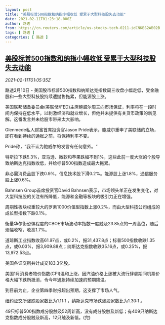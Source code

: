 ```yaml
---
layout: post
title: "美股标普500指数和纳指小幅收低 受累于大型科技股失去动能"
date: 2021-02-11T01:23:18.000Z
author: 路透
from: https://cn.reuters.com/article/us-stocks-tech-0211-idCNKBS2AB02B
tags: [ 路透 ]
categories: [ 路透 ]
---
```

<!--1613006598000-->
[美股标普500指数和纳指小幅收低 受累于大型科技股失去动能](https://cn.reuters.com/article/us-stocks-tech-0211-idCNKBS2AB02B)
------

<div>
<div><i>2021-02-11T01:05:35Z</i></div><p>路透2月10日 - 美国股市标普500指数和纳斯达克指数周三收盘小幅走低，受金融股和一些大型科技股持续遭抛售拖累，但能源股上涨。</p><p>美国联邦储备委员会(美联储/FED)主席鲍威尔周三向市场保证，利率将在一段时间内保持在低水平，以刺激经济和就业增长，但他并未提供有关货币政策的新见解。这番发言并未给股市带来太大影响。</p><p>Glenmede私人财富首席投资官Jason Pride表示，鲍威尔重申了美联储的立场，即在看到持续的通胀之前，将保持利率不变。</p><p>Pride称，“我不认为鲍威尔的发言有任何意外。“</p><p>特斯拉下跌5.3%，亚马逊、微软和苹果跌幅不到1%，这些此前一度大涨的个股导致纳斯达克指数收低，并给标普500指数造成最大拖累。</p><p>非必需消费品股下跌0.9%，信息技术股下滑0.2%。能源股上涨1.8%，通信服务股上涨0.6%。</p><p>Bahnsen Group首席投资官David Bahnsen表示，市场领头羊正在发生变化，对大型科技股的关注有所降低，能源和金融等板块的吸引力正在增强。</p><p>周期性板块权重较大的罗素1000价值型指数上涨0.2%，而由大型科技公司组成的成长型指数下跌0.1%。</p><p>衡量华尔街恐惧程度的CBOE市场波动率指数一度触及23.85点的一周高位，随后涨幅收窄，收高1.7%。</p><p>道琼斯工业指数收高61.97点，或0.2%，报31,437.8点；标普500指数收跌1.35点，或0.03%，报3,909.88点；纳斯达克指数收跌35.16点，或0.25%，报13,972.53点。</p><p>美国各证交所共计成交183.3亿股。</p><p>美国1月消费者物价指数(CPI)温和上涨，因汽油价格上涨被大流行肆虐期间机票价格大幅下跌所抵消，令今年通胀持续加速的预期降温。</p><p>到目前为止，企业第四季财报超出预期，这支撑了市场人气。</p><p>纽约证交所涨跌股家数比为1.11:1 ，纳斯达克市场跌涨股家数比为1.30:1 。</p><p>49只标普500指数成分股触及52周新高，没有成分股触及新低；有409只纳斯达克指数成分股触及新高，12只触及新低。(完)</p>
</div>
